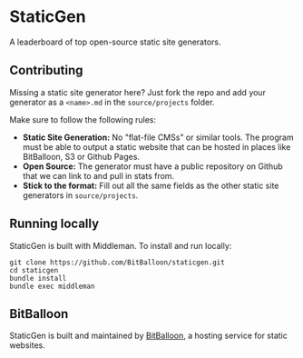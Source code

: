 # StaticGen

A leaderboard of top open-source static site generators.

## Contributing

Missing a static site generator here? Just fork the repo and add your generator
as a `<name>.md` in the `source/projects` folder.

Make sure to follow the following rules:

*   **Static Site Generation:** No "flat-file CMSs" or similar tools. The program must be able to output a static website that can be hosted in places like BitBalloon, S3 or Github Pages.
*   **Open Source:** The generator must have a public repository on Github that we can link to and pull in stats from.
*   **Stick to the format:** Fill out all the same fields as the other static site generators in `source/projects`.

## Running locally

StaticGen is built with Middleman. To install and run locally:

    git clone https://github.com/BitBalloon/staticgen.git
    cd staticgen
    bundle install
    bundle exec middleman

## BitBalloon

StaticGen is built and maintained by [BitBalloon](https://www.bitballoon.com), a hosting service for static websites.
